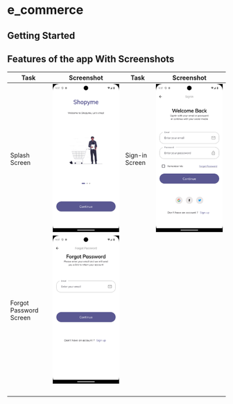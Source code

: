 # e_commerce

## Getting Started

## Features of the app With Screenshots

| Task                   | Screenshot                                                       | Task           | Screenshot                                            |
| ---------------------- | ---------------------------------------------------------------- | -------------- | ----------------------------------------------------- |
| Splash Screen          | ![Splash Screen](assets/screenShots/splashScreen.png)            | Sign-in Screen | ![Sign-in Screen](assets/screenShots/loginScreen.png) |
| Forgot Password Screen | ![Forgot Password Screen](assets/screenShots/forgotPassword.png) |                | ![]()                                                 |
|                        | ![]()                                                            |                | ![]()                                                 |

